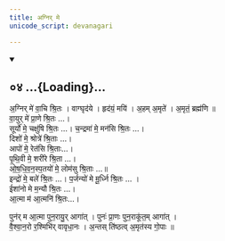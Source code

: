 ```yaml
---
title: अग्निर् मे
unicode_script: devanagari

---
```

<div class="js_include" includetitle="true" newlevelforh1="2" unfilled url="/vedAH_yajuH/taittirIyam/sArasvata-vibhAgaH/AraNyakam/sarva-prastutiH/06_mahA-nArAyaNopaniShat/AndhrapATha-yogaH/08_agnir_me_vAchi">
<details open><summary><h2>०४ ...{Loading}...</h2></summary>



अ॒ग्निर् मे॑ वा॒चि श्रि॒तः । वाग्घृद॑ये । हृद॑यं॒ मयि॑ । अ॒हम् अ॒मृते॑ । अ॒मृतं॒ ब्रह्म॑णि ॥  
वा॒युर् मे॑ प्रा॒णे श्रि॒तः …।  
सूर्यो॑ मे॒ चक्षु॑षि श्रि॒तः …। च॒न्द्रमा॑ मे॒ मन॑सि श्रि॒तः …।  
दिशो॑ मे॒ श्रोत्रे॑ श्रि॒ताः …।  
आपो॑ मे॒ रेत॑सि श्रि॒ताः…।  
पृ॒थि॒वी मे॒ शरी॑रे श्रि॒ता …।   
ओ॒ष॒धि॒व॒न॒स्प॒तयो॑ मे॒ लोम॑सु श्रि॒ताः …॥  
इन्द्रो॑ मे॒ बले॑ श्रि॒तः  …।  प॒र्जन्यो॑ मे मू॒र्ध्नि श्रि॒तः … ।  
ईशा॑नो मे म॒न्यौ श्रि॒तः …।  
आ॒त्मा म॑ आ॒त्मनि॑ श्रि॒तः…।  

पुन॑र् म आ॒त्मा पुन॒रायु॒र् आगा॑त् । पुनः॑ प्रा॒णः पुन॒राकू॑त॒म् आगा॑त् ।  
वै॒श्वा॒न॒रो र॒श्मिभि॑र् वावृधा॒नः । अ॒न्तस् ति॑ष्ठत्व् अ॒मृत॑स्य गो॒पाः ॥
</details>
</div> 